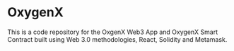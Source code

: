 # OxygenX
This is a code repository for the OxgenX Web3 App and OxygenX Smart Contract built using Web 3.0 methodologies, React, Solidity and Metamask.
